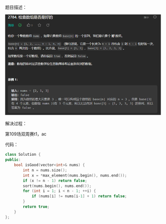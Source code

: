 题目描述：

![image](/basical/simulation/image/image10.png)

解决过程：

第109场双周赛t1，ac

代码：

```cpp
class Solution {
public:
    bool isGood(vector<int>& nums) {
        int n = nums.size();
        int x = *max_element(nums.begin(), nums.end());
        if (x != n - 1) return false;
        sort(nums.begin(), nums.end());
        for (int i = 1; i < n - 1; ++i) {
            if (nums[i] != nums[i-1] + 1) return false;
        }
        return true;
    }
};
```